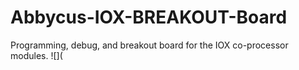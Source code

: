 # Abbycus-IOX-BREAKOUT-Board
Programming, debug, and breakout board for the IOX co-processor modules.
![](
